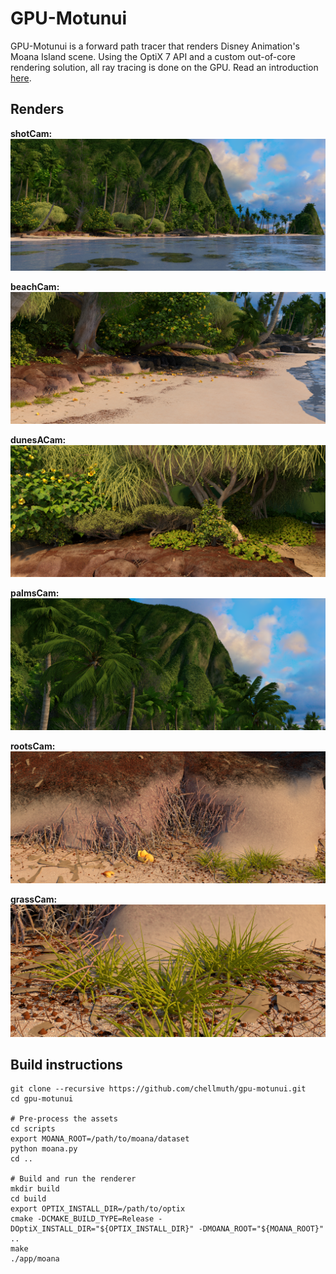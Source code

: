 # GPU-Motunui

GPU-Motunui is a forward path tracer that renders Disney Animation's Moana Island scene. Using the OptiX 7 API and a custom out-of-core rendering solution, all ray tracing is done on the GPU. Read an introduction [here](https://www.render-blog.com/2020/10/03/gpu-motunui/).

## Renders
**shotCam:**
![shotCam](refs/shotCam.png)

**beachCam:**
![beachCam](refs/beachCam.png)

**dunesACam:**
![dunesACam](refs/dunesACam.png)

**palmsCam:**
![palmsCam](refs/palmsCam.png)

**rootsCam:**
![rootsCam](refs/rootsCam.png)

**grassCam:**
![grassCam](refs/grassCam.png)

## Build instructions
```
git clone --recursive https://github.com/chellmuth/gpu-motunui.git
cd gpu-motunui

# Pre-process the assets
cd scripts
export MOANA_ROOT=/path/to/moana/dataset
python moana.py
cd ..

# Build and run the renderer
mkdir build
cd build
export OPTIX_INSTALL_DIR=/path/to/optix
cmake -DCMAKE_BUILD_TYPE=Release -DOptiX_INSTALL_DIR="${OPTIX_INSTALL_DIR}" -DMOANA_ROOT="${MOANA_ROOT}" ..
make
./app/moana
```
